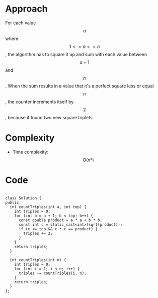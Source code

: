 # Approach
For each value $$a$$ where $$1 <= a <= n$$, the algorithm has to square it up and sum with each value between $$a + 1$$ and $$n$$. When the sum results in a value that it's a perfect square less or equal $$n$$, the counter increments itself by $$2$$, because it found two new square triplets.

# Complexity
- Time complexity: $$O(n²)$$

# Code
```

class Solution {
public:
  int countTriples(int a, int top) {
    int triples = 0;
    for (int b = a + 1; b < top; b++) {
      const double product = a * a + b * b;
      const int c = static_cast<int>(sqrt(product));
      if (c <= top && c * c == product) {
        triples += 2;
      }
    }
    return triples;
  }

  int countTriples(int n) {
    int triples = 0;
    for (int i = 1; i < n; i++) {
      triples += countTriples(i, n);
    }
    return triples;
  }
};
```
